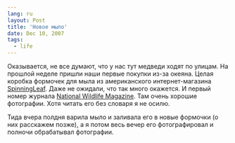 ```yaml
---
lang: ru
layout: Post
title: 'Новое мыло'
date: Dec 10, 2007
tags:
  - life
---
```


Оказывается, не все думают, что у нас тут медведи ходят по улицам. На прошлой неделе пришли наши первые покупки из-за океяна. Целая коробка формочек для мыла из американского интернет-магазина [SpinningLeaf](http://www.spinningleaf.com/ "SpinningLeaf: Manufacturer of Designer Craft Molds, Soap Molds, & Chocolate Molds"). Даже не ожидали, что так много окажется. И первый номер журнала [National Wildlife Magazine](http://www.nwf.org/nationalwildlife/ "National Wildlife Magazine — National Wildlife Federation’s award-winning, full-color nature magazine"). Там очень хорошие фотографии. Хотя читать его без словаря я не осилю.

Тида вчера полдня варила мыло и заливала его в новые формочки (о них расскажем позже), а я потом весь вечер его фотографировал и полночи обрабатывал фотографии.
